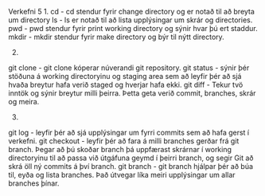 Verkefni 5
1.
 cd - cd stendur fyrir change directory og er notað til að breyta um directory
 ls - ls er notað til að lista upplýsingar um skrár og directories.
 pwd - pwd stendur fyrir print working directory og sýnir hvar þú ert staddur.
 mkdir - mkdir stendur fyrir make directory og býr til nýtt directory.

2.
 git clone - git clone kóperar núverandi git repository.
 git status - sýnir þér stöðuna á working directoryinu og staging area sem að leyfir þér að sjá hvaða breytur hafa verið staged og hverjar hafa ekki.
 git diff - Tekur tvö inntök og sýnir breytur milli þeirra. Þetta geta verið commit, branches, skrár og meira.

3.
 git log - leyfir þér að sjá upplýsingar um fyrri commits sem að hafa gerst í verkefni.
 git checkout - leyfir þér að fara á milli branches gerðar frá git branch. Þegar að þú skoðar branch þá uppfærast skrárnar í working directoryinu til að passa við útgáfuna geymd í þeirri branch, og segir Git að skrá öll ný commits á því branch.
 git branch - git branch hjálpar þér að búa til, eyða og lista branches. Það útvegar líka meiri upplýsingar um allar branches þínar.
